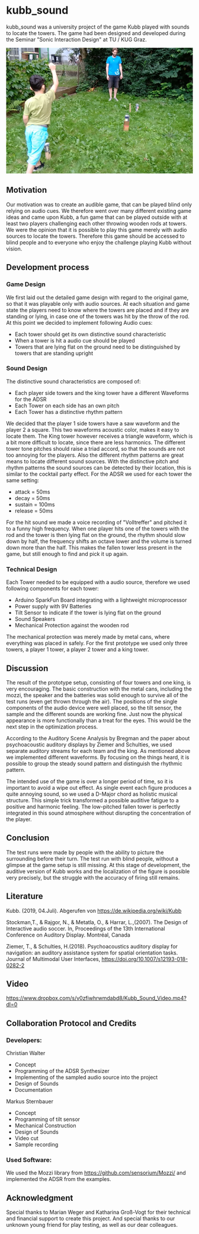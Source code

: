 # kubb_sound
kubb_sound was a university project of the game Kubb played with sounds to locate the towers. The game had been designed and developed during the Seminar "Sonic Interaction Design" at TU / KUG Graz.

![alt text](https://raw.githubusercontent.com/chrisworld/kubb_sound/master/images/kubb1.jpg)

## Motivation
Our motivation was to create an audible game, that can be played blind only relying on audio cues. We therefore went over many different existing game ideas and came upon Kubb, a fun game that can be played outside with at least two players challenging each other throwing wooden rods at towers. We were the opinion that it is possible to play this game merely with audio sources to locate the towers. Therefore this game should be accessed to blind people and to everyone who enjoy the challenge playing Kubb without vision. 

## Development process
### Game Design
We first laid out the detailed game design with regard to the original game, so that it was playable only with audio sources. At each situation and game state the players need to know where the towers are placed and if they are standing or lying, in case one of the towers was hit by the throw of the rod. At this point we decided to implement following Audio cues:
- Each tower should get its own distinctive sound characteristic
- When a tower is hit a audio cue should be played
- Towers that are lying flat on the ground need to be distinguished by towers that are standing upright

### Sound Design
The distinctive sound characteristics are composed of:
- Each player side towers and the king tower have a different Waveforms for the ADSR
- Each Tower on each side has an own pitch
- Each Tower has a distinctive rhythm pattern

We decided that the player 1 side towers have a saw waveform and the player 2 a square. This two waveforms acoustic color, makes it easy to locate them. The King tower however receives a triangle waveform, which is a bit more difficult to locate, since there are less harmonics.
The different tower tone pitches should raise a triad accord, so that the sounds are not too annoying for the players.
Also the different rhythm patterns are great means to locate different sound sources. With the distinctive pitch and rhythm patterns the sound sources can be detected by their location, this is similar to the cocktail party effect. For the ADSR we used for each tower the same setting:
- attack = 50ms
- decay = 50ms
- sustain = 100ms
- release = 50ms

For the hit sound we made a voice recording of "Volltreffer" and pitched it to a funny high frequency.
When one player hits one of the towers with the rod and the tower is then lying flat on the ground, the rhythm should slow down by half, the frequency shifts an octave lower and the volume is turned down more than the half. This makes the fallen tower less present in the game, but still enough to find and pick it up again.

### Technical Design
Each Tower needed to be equipped with a audio source, therefore we used following components for each tower:
- Arduino SparkFun Board integrating with a lightweight microprocessor 
- Power supply with 9V Batteries
- Tilt Sensor to indicate if the tower is lying flat on the ground
- Sound Speakers
- Mechanical Protection against the wooden rod

The mechanical protection was merely made by metal cans, where everything was placed in safely. For the first prototype we used only three towers, a player 1 tower, a player 2 tower and a king tower.

## Discussion
The result of the prototype setup, consisting of four towers and one king, is very encouraging. The basic construction with the metal cans, including the mozzi, the speaker and the batteries was solid enough to survive all of the test runs (even get thrown through the air). The positions of the single components of the audio device were well placed, so the tilt sensor, the sample and the different sounds are working fine. Just now the physical appearance is more functionally than a treat for the eyes. This would be the next step in the optimization process.

According to the Auditory Scene Analysis by Bregman and the paper about psychoacoustic auditory displays by Ziemer and Schulties, we used separate auditory streams for each team and the king. As mentioned above we implemented different waveforms. By focusing on the things heard, it is possible to group the steady sound pattern and distinguish the rhythmic pattern.  

The intended use of the game is over a longer period of time, so it is important to avoid a wipe out effect. As single event each figure produces a quite annoying sound, so we used a D-Major chord as holistic musical structure. This simple trick transformed a possible auditive fatigue to a positive and harmonic feeling. The low-pitched fallen tower is perfectly integrated in this sound atmosphere without disrupting the concentration of the player.

## Conclusion
The test runs were made by people with the ability to picture the surrounding before their turn. The test run with blind people, without a glimpse at the game setup is still missing. 
At this stage of development, the auditive version of Kubb works and the localization of the figure is possible very precisely, but the struggle with the accuracy of firing still remains. 


## Literature

Kubb. (2019, 04.Juli). Abgerufen von https://de.wikipedia.org/wiki/Kubb

Stockman,T., & Rajgor, N., & Metatla, O., & Harrar, L.,(2007). The Design of Interactive audio soccer. In, Proceedings of the 13th International Conference on Auditory Display. Montréal, Canada 

Ziemer, T., & Schulties, H.(2018). Psychoacoustics auditory display for navigation: an auditory assistance system for spatial orientation tasks. Journal of Multimodal User Interfaces, https://doi.org/10.1007/s12193-018-0282-2


## Video

https://www.dropbox.com/s/v0zfiwhrwmdabd8/Kubb_Sound_Video.mp4?dl=0

## Collaboration Protocol and Credits

### Developers:

Christian Walter
- Concept
- Programming of the ADSR Synthesizer
- Implementing of the sampled audio source into the project
- Design of Sounds
- Documentation

Markus Sternbauer
- Concept
- Programming of tilt sensor 
- Mechanical Construction
- Design of Sounds
- Video cut
- Sample recording

### Used Software:
We used the Mozzi library from https://github.com/sensorium/Mozzi/
and implemented the ADSR from the examples.

## Acknowledgment
Special thanks to Marian Weger and Katharina Groß-Vogt for their technical and financial support to create this project. And special thanks to our unknown young friend for play testing, as well as our dear colleagues.

